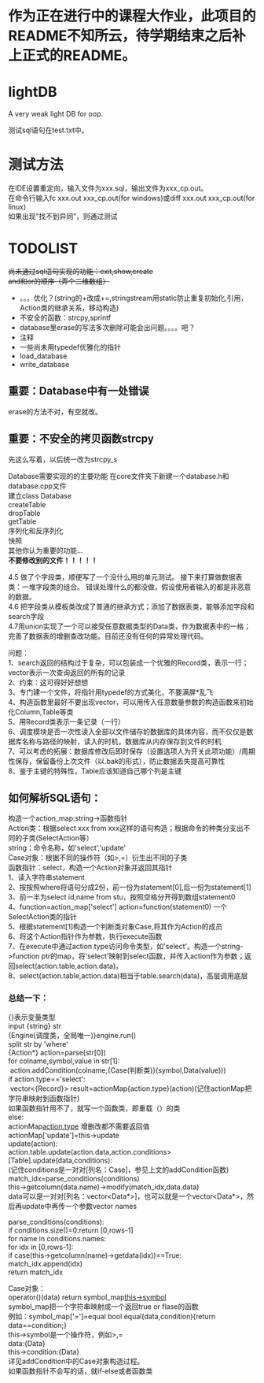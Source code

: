 
作为正在进行中的课程大作业，此项目的README不知所云，待学期结束之后补上正式的README。
=======
# lightDB
A very weak light DB for oop.<br/>

测试sql语句在test.txt中。<br/>

# 测试方法
在IDE设置重定向，输入文件为xxx.sql，输出文件为xxx_cp.out。<br/>
在命令行输入fc xxx.out xxx_cp.out(for windows)或diff xxx.out xxx_cp.out(for linux)<br/>
如果出现“找不到异同”，则通过测试<br/>

# TODOLIST
<del> 尚未通过sql语句实现的功能：exit,show,create</del><br/>
<del>and和or的顺序（弄个二维数组）</del>
* 。。。优化？(string的+改成+=,stringstream用static防止重复初始化,引用，Action类的继承关系，移动构造)
* 不安全的函数：strcpy,sprintf
* database里erase的写法多次删除可能会出问题。。。。吧？
* 注释
* 一些尚未用typedef优雅化的指针
* load_database
* write_database





## 重要：Database中有一处错误
erase的方法不对，有空就改。<br/>

## 重要：不安全的拷贝函数strcpy
先这么写着，以后统一改为strcpy_s<br/>

Database需要实现的的主要功能
在core文件夹下新建一个database.h和database.cpp文件<br/>
建立class Database<br/>
createTable<br/>
dropTable<br/>
getTable<br/>
序列化和反序列化<br/>
快照<br/>
其他你认为重要的功能...<br/>
**不要修改别的文件！！！！！**<br/>


4.5 做了个字段类，顺便写了一个没什么用的单元测试。
接下来打算做数据表类：一堆字段类的组合。
错误处理什么的都没做，假设使用者输入的都是非恶意的数据。<br>
4.6 把字段类从模板类改成了普通的继承方式；添加了数据表类，能够添加字段和search字段<br/>
4.7用union实现了一个可以接受任意数据类型的Data类，作为数据表中的一格；完善了数据表的增删查改功能。目前还没有任何的异常处理代码。<br/>

问题：<br/>
1、search返回的结构过于复杂，可以包装成一个优雅的Record类，表示一行；vector<Record>表示一次查询返回的所有的记录<br/>
2、约束：这可得好好想想<br/>
3、专门建一个文件，将指针用typedef的方式美化，不要满屏*乱飞<br/>
4、构造函数里最好不要出现vector，可以用传入任意数量参数的构造函数来初始化Column,Table等类<br/>
5、用Record类表示一条记录（一行）<br/>
6、调度模块是否一次性读入全部以文件储存的数据库的具体内容，而不仅仅是数据库名称与路径的映射，读入的时机，数据库从内存保存到文件的时机<br/>
7、可以考虑的拓展：数据库修改后即时保存（设置选项人为开关此项功能）/周期性保存，保留备份上次文件（以.bak的形式），防止数据丢失提高可靠性<br/>
8、鉴于主键的特殊性，Table应该知道自己哪个列是主键<br/>
  
  
 ## 如何解析SQL语句：
 构造一个action_map:string->函数指针<br/>
 Action类：根据select xxx from xxx这样的语句构造；根据命令的种类分支出不同的子类(SelectAction等）<br/>
 string：命令名称，如'select','update'<br/>
 Case对象：根据不同的操作符（如>,=）衍生出不同的子类<br/>
 函数指针：select，构造一个Action对象并返回其指针<br/>
 1、读入字符串statement<br/>
 2、按按照where将语句分成2份，前一份为statement[0],后一份为statement[1]<br/>
 3、前一半为select id,name from stu，按照空格分开得到数组statement0<br/>
 4、function=action_map['select'] action=function(statement0) 一个SelectAction类的指针<br/>
 5、根据statement[1]构造一个判断类对象Case,将其作为Action的成员<br/>
 6、将这个Action指针作为参数，执行execute函数<br/>
 7、在execute中通过action.type访问命令类型，如'select'。构造一个string->function ptr的map，将'select'映射到select函数，并传入action作为参数；返回select(action.table,action.data)。<br/>
 8、select(action.table,action.data)相当于table.search(data)，高层调用底层<br/>
 ### 总结一下：
 {}表示变量类型<br/>
 input {string} str<br/>
 {Engine(调度类，全局唯一)}engine.run()<br/>
 split str by 'where'<br/>
 {Action*} action=parse(str[0])<br/>
 for colname,symbol,value in str[1]:<br/>
 &nbsp;action.addCondition(colname,{Case(判断类)}(symbol,Data(value)))<br/>
 if action.type=='select':</br>
 &nbsp;vector<{Record}> result=actionMap{action.type}(action)(记住actionMap把字符串映射到函数指针)<br/>
     如果函数指针用不了，就写一个函数类，即重载（）的类<br/>
 else:<br/>
     actionMap[action.type](action)   增删改都不需要返回值<br/>
 actionMap['update']=this->update<br/>
 update(action):<br/>
     action.table.update(action.data,action.conditions><br/>
 [Table].update(data,conditions):<br/>(记住conditions是一对对[列名：Case]，参见上文的addCondition函数)<br/>
     match_idx=parse_conditions(conditions)<br/>
     this->getcolumn(data.name)->modify(match_idx,data.data)<br/>
     data可以是一对对[列名：vector<Data*>]，也可以就是一个vector<Data*>，然后再update中再传一个参数vector<string> names<br/>
  
  parse_conditions(conditions):<br/>
      if conditions.size()=0:return [0,rows-1] <br/>
      for name in conditions.names:<br/>
          for idx in [0,rows-1]:<br/>
              if case(this->getcolumn(name)->getdata(idx))==True:<br/>
                  match_idx.append(idx)<br/>
       return match_idx <br/>
       
  Case对象：<br/>
       operator()(data) return symbol_map[this->symbol](data,this->condition)<br/>
  symbol_map把一个字符串映射成一个返回true or flase的函数<br/>
  例如：symbol_map['=']=equal
  bool equal(data,condition){return data==condition;}<br/>
  this->symbol是一个操作符，例如>,=<br/>
  data:{Data}<br/>
  this->condition:{Data}<br/>
 详见addCondition中的Case对象构造过程。<br/>
 如果函数指针不会写的话，就if-else或者函数类<br/>
 
 
 
 
